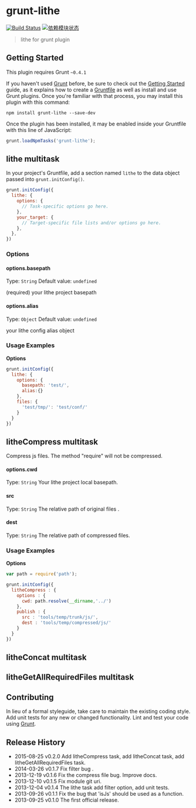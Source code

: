 # grunt-lithe
[![Build Status](https://travis-ci.org/litheModule/grunt-lithe.png?branch=master)](https://travis-ci.org/litheModule/grunt-lithe) [![依赖模块状态](https://david-dm.org/litheModule/grunt-lithe.png)](http://david-dm.org/litheModule/grunt-lithe)

> lithe for grunt plugin

## Getting Started
This plugin requires Grunt `~0.4.1`

If you haven't used [Grunt](http://gruntjs.com/) before, be sure to check out the [Getting Started](http://gruntjs.com/getting-started) guide, as it explains how to create a [Gruntfile](http://gruntjs.com/sample-gruntfile) as well as install and use Grunt plugins. Once you're familiar with that process, you may install this plugin with this command:

```shell
npm install grunt-lithe --save-dev
```

Once the plugin has been installed, it may be enabled inside your Gruntfile with this line of JavaScript:

```js
grunt.loadNpmTasks('grunt-lithe');
```

## lithe multitask

In your project's Gruntfile, add a section named `lithe` to the data object passed into `grunt.initConfig()`.

```js
grunt.initConfig({
  lithe: {
    options: {
      // Task-specific options go here.
    },
    your_target: {
      // Target-specific file lists and/or options go here.
    },
  },
})
```

### Options

#### options.basepath
Type: `String`
Default value: `undefined`

(required) your lithe project basepath

#### options.alias

Type: `Object`
Default value: `undefined`

your lithe config alias object

### Usage Examples

__Options__

```js
grunt.initConfig({
  lithe: {
    options: {
      basepath: 'test/',
      alias:{}
    },
    files: {
      'test/tmp/': 'test/conf/'
    }
  }
})
```

## litheCompress multitask
Compress js files. The method "require" will not be compressed.

#### options.cwd
Type: `String`
Your lithe project local basepath.

#### src
Type: `String`
The relative path of original files .

#### dest
Type: `String`
The relative path of compressed files.

### Usage Examples
__Options__

```js
var path = require('path');

grunt.initConfig({
  litheCompress : {
    options : {
      cwd: path.resolve(__dirname,'../')
    },
    publish : {
      src : 'tools/temp/trunk/js/',
      dest : 'tools/temp/compressed/js/'
    }
  }
})
```

## litheConcat multitask


## litheGetAllRequiredFiles multitask



## Contributing
In lieu of a formal styleguide, take care to maintain the existing coding style. Add unit tests for any new or changed functionality. Lint and test your code using [Grunt](http://gruntjs.com/).

## Release History

* 2015-08-25 v0.2.0 Add litheCompress task, add litheConcat task, add litheGetAllRequiredFiles task.
* 2014-03-26 v0.1.7 Fix filter bug .
* 2013-12-19 v0.1.6 Fix the compress file bug. Improve docs.
* 2013-12-10 v0.1.5 Fix module git uri.
* 2013-12-04 v0.1.4 The lithe task add filter option, add unit tests.
* 2013-09-26 v0.1.1 Fix the bug that 'isJs' should be used as a function.
* 2013-09-25 v0.1.0 The first official release.
